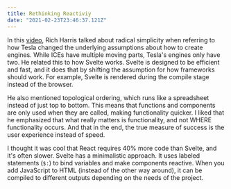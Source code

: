 ```yaml
---
title: Rethinking Reactiviy
date: "2021-02-23T23:46:37.121Z"
---
```


In this [video](https://www.youtube.com/watch?v=AdNJ3fydeao&feature=emb_title), Rich Harris talked about radical simplicity when referring to how Tesla changed the underlying assumptions about how to create engines. While ICEs have multiple moving parts, Tesla's engines only have two. He related this to how Svelte works. Svelte is designed to be efficient and fast, and it does that by shifting the assumption for how frameworks should work. For example, Svelte is rendered during the compile stage instead of the browser. 

He also mentioned topological ordering, which runs like a spreadsheet instead of just top to bottom. This means that functions and components are only used when they are called, making functionality quicker. I liked that he emphasized that what really matters is functionality, and not WHERE functionality occurs. And that in the end, the true measure of success is the user experience instead of speed. 

I thought it was cool that React requires 40% more code than Svelte, and it's often slower. Svelte has a minimalistic approach. It uses labeled statements (```$:```) to bind variables and make components reactive. When you add JavaScript to HTML (instead of the other way around), it can be compiled to different outputs depending on the needs of the project.  
